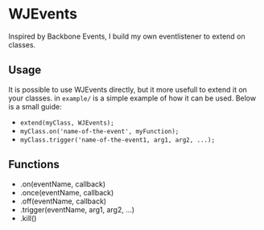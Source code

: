 # WJEvents
Inspired by Backbone Events, I build my own eventlistener to extend on classes.

## Usage
It is possible to use WJEvents directly, but it more usefull to extend it on your classes. in `example/` is a simple example of how it can be used. Below is a small guide:
- `extend(myClass, WJEvents);`
- `myClass.on('name-of-the-event', myFunction);`
- `myClass.trigger('name-of-the-event1, arg1, arg2, ...);`

## Functions
- .on(eventName, callback)
- .once(eventName, callback)
- .off(eventName, callback)
- .trigger(eventName, arg1, arg2, ...)
- .kill()

